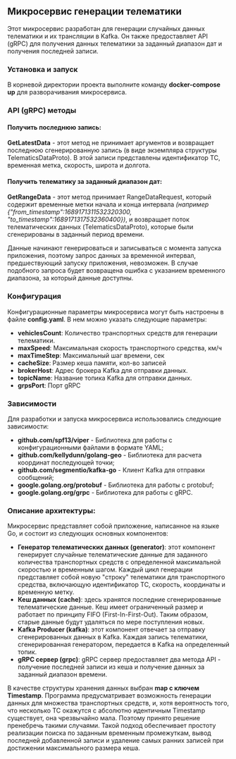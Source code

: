 ## Микросервис генерации телематики
Этот микросервис разработан для генерации случайных данных телематики и их трансляции в Kafka. Он также предоставляет API (gRPC) для получения данных телематики за заданный диапазон дат и получения последней записи.

### Установка и запуск
В корневой директории проекта выполните команду **docker-compose up** для разворачивания микросервиса.

### API (gRPC) методы
#### Получить последнюю запись:
**GetLatestData** - этот метод не принимает аргументов и возвращает последнюю сгенерированную запись (в виде экземпляра структуры TelematicsDataProto). В этой записи представлены идентификатор ТС, временная метка, скорость, широта и долгота.
#### Получить телематику за заданный диапазон дат:
**GetRangeData** - этот метод принимает RangeDataRequest, который содержит временные метки начала и конца интервала *(например {"from_timestamp":1689171311532320300, "to_timestamp":1689171317532360400})*, и возвращает поток телематических данных (TelematicsDataProto), которые были сгенерированы в заданный период времени.

Данные начинают генерироваться и записываться с момента запуска приложения, поэтому запрос данных за временной интервал, предшествующий запуску приложения, невозможен. В случае подобного запроса будет возвращена ошибка с указанием временного диапазона, за который данные доступны.

### Конфигурация
Конфигурационные параметры микросервиса могут быть настроены в файле **config.yaml**. В нем можно указать следующие параметры:

- **vehiclesCount**: Количество транспортных средств для генерации телематики.
- **maxSpeed**: Максимальная скорость транспортного средства, км/ч
- **maxTimeStep**: Максимальный шаг времени, сек
- **cacheSize**: Размер кеша памяти, кол-во записей
- **brokerHost**: Адрес брокера Kafka для отправки данных.
- **topicName**: Название топика Kafka для отправки данных.
- **grpsPort**: Порт gRPC

### Зависимости
Для разработки и запуска микросервиса использовались следующие зависимости:

- **github.com/spf13/viper** - Библиотека для работы с конфигурационными файлами в формате YAML;
- **github.com/kellydunn/golang-geo** - Библиотека для расчета координат последующей точки;
- **github.com/segmentio/kafka-go** - Клиент Kafka для отправки сообщений;
- **google.golang.org/protobuf** - Библиотека для работы с protobuf;
- **google.golang.org/grpc** - Библиотека для работы с gRPC.

### Описание архитектуры:

Микросервис представляет собой приложение, написанное на языке Go, и состоит из следующих основных компонентов:

 - **Генератор телематических данных (generator)**: этот компонент генерирует случайные телематические данные для заданного количества транспортных средств с определенной максимальной скоростью и временным шагом. Каждый цикл генерации представляет собой новую "строку" телематики для транспортного средства, включающую идентификатор ТС, скорость, координаты и временную метку.
 - **Кеш данных (cache)**: здесь хранятся последние сгенерированные телематические данные. Кеш имеет ограниченный размер и работает по принципу FIFO (First-In-First-Out). Таким образом, старые данные будут удаляться по мере поступления новых.
 - **Kafka Producer (kafka)**: этот компонент отвечает за отправку сгенерированных данных в Kafka. Каждая запись телематики, сгенерированная генератором, передается в Kafka на определенный топик.
 - **gRPC сервер (grpc)**: gRPC сервер предоставляет два метода API - получение последней записи из кеша и получение данных за заданный диапазон времени.

В качестве структуры хранения данных выбран **map с ключем Timestamp**. Программа предусматривает возможность генерации данных для множества транспортных средств, и, хотя вероятность того, что несколько ТС окажутся с абсолютно идентичным Timestamp существует, она чрезвычайно мала. Поэтому принято решение пренебречь такими случаями. Такой подход обеспечивает простоту реализации поиска по заданным временным промежуткам, вывод последней добавленной записи и удаление самых ранних записей при достижении максимального размера кеша.